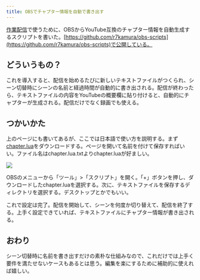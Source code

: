 ```yaml
---
title: OBSでチャプター情報を自動で書き出す
---
```

[作業配信](https://www.youtube.com/channel/UC5s-KpSDGzxWPWNv94PnJHw)で使うために、OBSからYouTube互換のチャプター情報を自動生成するスクリプトを書いた。[https://github.com/r7kamura/obs-scripts](https://github.com/r7kamura/obs-scripts)で公開している。

どういうもの？
-------

これを導入すると、配信を始めるたびに新しいテキストファイルがつくられ、シーン切替時にシーンの名前と経過時間が自動的に書き出される。配信が終わったら、テキストファイルの内容をYouTubeの概要欄に貼り付けると、自動的にチャプターが生成される。配信だけでなく録画でも使える。

つかいかた
-----

上のページにも書いてあるが、ここでは日本語で使い方を説明する。まず[chapter.lua](https://raw.githubusercontent.com/r7kamura/obs-scripts/main/chapter.lua)をダウンロードする。ページを開いて名前を付けて保存すればいい。ファイル名はchapter.lua.txtよりchapter.luaが好ましい。

![](https://lh6.googleusercontent.com/XC5GzV5KndFmbrmdX-sv23Erdgem5ZkPbOJBw_E-vhmKObBJwZpe1_ds4AwR6P7344W0PiJwz1jX_EzRy4PjTPvmlGD0LoYb7_fBDtbxZ8g74uB93jcN-ScbvH9WG9UFQPE0E9Y7wwBtaviATVh4KuDiLp3zecmNIwRPVsQvE-D7ohnqaf_ZWGbd30j4)

OBSのメニューから「ツール」>「スクリプト」を開く。「+」ボタンを押し、ダウンロードしたchapter.luaを選択する。次に、テキストファイルを保存するディレクトリを選択する。デスクトップとかでもいい。

これで設定は完了。配信を開始して、シーンを何度か切り替えて、配信を終了する。上手く設定できていれば、テキストファイルにチャプター情報が書き出される。

おわり
---

シーン切替時に名前を書き出すだけの素朴な仕組みなので、これだけでは上手く要件を満たせないケースもあるとは思う。編集を楽にするために補助的に使えれば嬉しい。
